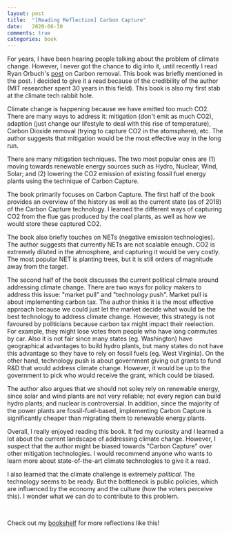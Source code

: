 ```yaml
---
layout: post
title:  "[Reading Reflection] Carbon Capture"
date:   2020-06-30
comments: true
categories: book
---
```


For years, I have been hearing people talking about the problem of climate
change. However, I never got the chance to dig into it, until recently I read
Ryan Orbuch's [post](https://www.orbuch.com/carbon-removal/) on Carbon removal.
This book was briefly mentioned in the post. I decided to give it a read because
of the credibility of the author (MIT researcher spent 30 years in this field).
This book is also my first stab at the climate tech rabbit hole.

Climate change is happening because we have emitted too much CO2. There are many
ways to address it: mitigation (don't emit as much CO2), adaption (just change
our lifestyle to deal with this rise of temperature), Carbon Dioxide removal
(trying to capture CO2 in the atomsphere), etc. The author suggests that
mitigation would be the most effective way in the long run.

There are many mitigation techniques. The two most popular ones are (1) moving
towards renewable energy sources such as Hydro, Nuclear, Wind, Solar; and (2)
lowering the CO2 emission of existing fossil fuel energy plants using the
technique of Carbon Capture.

The book primarily focuses on Carbon Capture. The first half of the book
provides an overview of the history as well as the current state (as of 2018) of
the Carbon Capture technology. I learned the different ways of capturing CO2
from the flue gas produced by the coal plants, as well as how we would store
these captured CO2.

The book also briefly touches on NETs (negative emission technologies). The
author suggests that currently NETs are not scalable enough. CO2 is extremely
diluted in the atmosphere, and capturing it would be very costly. The most
popular NET is planting trees, but it is still orders of magnitude away from the
target.

The second half of the book discusses the current political climate around
addressing climate change. There are two ways for policy makers to address this
issue: "market pull" and "technology push". Market pull is about implementing
carbon tax. The author thinks it is the most effective approach because we could
just let the market decide what would be the best technology to address climate
change. However, this strategy is not favoured by politicians because carbon tax
might impact their reelection. For example, they might lose votes from people
who have long commutes by car. Also it is not fair since many states (eg.
Washington) have geographical advantages to build hydro plants, but many states
do not have this advantage so they have to rely on fossil fuels (eg. West
Virginia). On the other hand, technology push is about government giving out
grants to fund R&D that would address climate change. However, it would be up to
the government to pick who would receive the grant, which could be biased.

The author also argues that we should not soley rely on renewable energy, since
solar and wind plants are not very reliable; not every region can build hydro
plants; and nuclear is controversial. In addition, since the majority of the
power plants are fossil-fuel-based, implementing Carbon Capture is significantly
cheaper than migrating them to renewable energy plants.

Overall, I really enjoyed reading this book. It fed my curiosity and I learned a
lot about the current landscape of addressing climate change. However, I suspect
that the author might be biased towards "Carbon Capture" over other mitigation
technologies. I would recommend anyone who wants to learn more about
state-of-the-art climate technologies to give it a read.

I also learned that the climate challenge is extremely *political*. The
technology seems to be ready. But the bottleneck is public policies, which are
influenced by the economy and the culture (how the voters perceive this). I
wonder what we can do to contribute to this problem.

&nbsp;

Check out my [bookshelf](/bookshelf) for more reflections like this!
